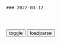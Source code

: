 ```tip
### 2022-03-12
```

<table id="tbc" style="white-space:pre-wrap">
</table>
<button onclick="toggleb()">toggle</button>
<button onclick="loadparse()">loadparse</button>
<br>
<!-- 🌸<br>🍅-　-🍑<hr>🍀 -->
<pre>
<textarea rows="30" cols="100" style="display: none" id="tar">

Ouroboros：一头自我吞食状态的宇宙始祖生物,科学,科普,好看视频
https://haokan.baidu.com/v?vid=331125815744908681&sfrom=baidu-feed

这头生物并不拥有眼睛，因为在他的外围已经没有任何需要观望的东西存在。它亦没有耳朵，因为外围没有任何需要聆听的事物。

在它被生育出来的时候，它的排泄物就安排成为它的食量，它的行为的影响都源在这些。

<font size="1" style="color:#DCDCDC">2022-03-12</font>

挺着化疗边出新本！日本画师感谢粉丝朋友陪伴最后一程,动漫,日本动漫,好看视频
https://haokan.baidu.com/v?vid=2103399200623635528&sfrom=baidu-feed

<font size="1" style="color:#DCDCDC">2022-03-12</font>

核查 | 英g首相呼吁各g废除对e割让领土不平等条约？
https://m.thepaper.cn/baijiahao_17104605

<font size="1" style="color:#DCDCDC">2022-03-14</font>

t湾出版的zg地图, 看完之后感觉t湾还是很有良知的_网易订阅
https://www.163.com/dy/article/DH4DQP920529Q9MV.html

h参崴永远是zg的，什么f拉迪沃斯托克，全是狗屁

k页岛原属zg，但是被苏e鬼子占领久了，g内的亲苏派和媚e派竟然给他取了个e文名字叫萨哈林，我呸，全属放屁，hj言论。k页岛永远是k页岛。

<font size="1" style="color:#DCDCDC">2022-03-12</font>

710枚巡航弹道导弹已发射！e军平均1天50枚，解f军火力还能更强
https://mbd.baidu.com/newspage/data/landingsuper?context=%7B%22nid%22%3A%22news_8928109214153502044%22%7D&n_type=-1&p_from=-1

<font size="1" style="color:#DCDCDC">2022-03-15</font>

ze军力此消彼长，e罗斯已被昔日学生反超，眼红zg速度
https://baijiahao.baidu.com/s?id=1581495779076381998&wfr=spider&for=pc

<font size="1" style="color:#DCDCDC">2022-03-15</font>

1100架对800架，ze四代战机对比，解f军空军实力已反超e空军|四代机|战斗机_网易订阅
https://www.163.com/dy/article/GVS11R8M0515K460.html

<font size="1" style="color:#DCDCDC">2022-03-15</font>

“别再拿zg吓唬我”！普j当场怒怼西方多g，句句都戳中其要害
https://baijiahao.baidu.com/s?id=1718024628934535803&wfr=spider&for=pc

<font size="1" style="color:#DCDCDC">2022-03-12</font>

普j谈zg：从我当总统那年起，就有人开始拿zg吓唬我_网易订阅
https://www.163.com/dy/article/GQ33TDU90523R1C3.html

<font size="1" style="color:#DCDCDC">2022-03-12</font>

CCTV-13新闻频道高清直播_CCTV节目官网_y视网
https://tv.cctv.com/live/cctv13/index.shtml?spm=C28340.P1dzdfA9CsHZ.E1oxZyG629bH.72&stime=1647057600&etime=1647059580&type=lbacks

每个不同意的人都被枪决了。

<font size="1" style="color:#DCDCDC">2022-03-12</font>

CCTV-13新闻频道高清直播_CCTV节目官网_y视网
https://tv.cctv.com/live/cctv13/index.shtml?spm=C28340.P1dzdfA9CsHZ.E1oxZyG629bH.72&stime=1647057600&etime=1647059580&type=lbacks

人们试图推卸责任的声音越大，我们就越艰辛自己说到了点子上。

<font size="1" style="color:#DCDCDC">2022-03-12</font>

CCTV-13新闻频道高清直播_CCTV节目g网_y视网
https://tv.cctv.com/live/cctv13/index.shtml?spm=C28340.P1dzdfA9CsHZ.E1oxZyG629bH.72&stime=1647057600&etime=1647059580&type=lbacks

g商勾结，轻罪重判。gj机器沦为敛财利器。a龖龖囗

<font size="1" style="color:#DCDCDC">2022-03-12</font>

CCTV-13新闻频道高清直播_CCTV节目g网_y视网
https://tv.cctv.com/live/cctv13/index.shtml?spm=C28340.P1dzdfA9CsHZ.E1oxZyG629bH.156&stime=1646992800&etime=1646996400&type=lbacks

<font size="1" style="color:#DCDCDC">2022-03-12</font>

美媒体人士：美zf在乌实验室问题上撒谎
https://baijiahao.baidu.com/s?id=1727007856056040043&wfr=spider&for=pc

美国福克斯新闻
塔克·卡尔森：
美gz府也多次强烈否认，并称这是e罗斯的宣传工具，我们愚蠢地认为美gz府说的是真的，a龖龖龖

<font size="1" style="color:#DCDCDC">2022-03-12</font>

希拉里指责e“轰炸医院”，有记者反手甩了个“美军轰炸医院合集”
https://mbd.baidu.com/newspage/data/landingsuper?context=%7B%22nid%22%3A%22news_9096189568208990607%22%7D&n_type=-1&p_from=-1

美媒MintPress News资深撰稿人、记者艾伦·麦克劳德（Alan Macleod）更是直接连载起了“美g故意轰炸医院简报”，一连汇总了十五条“罪证”，

<font size="1" style="color:#DCDCDC">2022-03-12</font>

日不落大英帝g：不是由gj机器，而是充满活力的个体造就的
https://m.thepaper.cn/baijiahao_15937848

<font size="1" style="color:#DCDCDC">2022-03-12</font>

历史上最大规模的强j案：苏联红军强j了超过200万纳粹德g妇女_网易订阅
https://www.163.com/dy/article/GSCGU1V6055255UG.html

纵观历史，强j是一种显示自己具有对被击败的敌人支配地位的方式。被击败的敌国的女性被视为战利品，胜利者在杀害他们的儿子、丈夫和父亲后会强j她们。

每当他们进入德g的一个城市，苏联指挥官都会给他们的士兵三天时间，让他们为所欲为，苏联人强j了每一个八到八十岁的德g妇女。

苏联红军强j了年轻女孩、祖母、孕妇，甚至修女。他们当着家人的面在公共场合强j妇女，然后再开枪打死她们。成群结队的苏联士兵轮j德g妇女。平均而言，每个受害者都被强j了七十次。

苏联军队甚至还强j了从纳粹集z营解放出来的苏联和波兰妇女，在盟军l导人向斯大林抱怨苏联士兵的行为后，斯大林回答说：

“理解一个穿越了血与火与数千公里死亡线的士兵，让那个轻松一下，和一个女人开点玩笑，这难道不是一件小事情吗？”

苏联人对德g人的仇恨是如此之深，以至于连苏联女兵都赞成对德g妇女进行强j。不仅如此，她们甚至觉得强j很正义。

“我们的士兵对待德g人，尤其是德g妇女的行为，绝对正确！”
——不知名的苏联女兵

2. 苏联的gj机器宣传仇恨鼓励强j

仇恨宣传鼓励苏联军人进行无情的报复，苏联媒体则以一种贬低的方式描绘了德国妇女。

“使用武力，打破这些德国女性的种族自豪感。把它们当作你的合法战利品。杀！”
——伊利亚·爱伦堡，苏联宣传作家

3.苏联人的自卑感

与苏联的斯拉夫人相比，德g人认为自己的日耳曼种族更胜一筹，苏联人知道并感受到了这一点。而被轰炸的德g房屋看起来比他们在苏联家乡的房屋要好得多，这进一步增加了苏联人的自卑感。

4.缺乏性生活

毋庸置疑，与妇女分开几个月的苏联士兵是性饥渴的。此外，苏联禁止宣传苏联sh的色情行为和性行为，因此苏联人在性方面受到压制。所以，士兵们抓住一切机会发生性关系。

“我们的同伴常常性欲高涨，以至于他们经常强j六十岁、七十岁甚至八十岁的老妇人——这让这些祖母感到惊讶，如果不是非常高兴的话。”
— 未知的苏联军g

酒精放大了军人们可怕的行为。由于酒精使勃起的可能性降低，士兵们改为使用酒瓶，从而对受害者造成致命伤害。

不仅苏联人，美g人、法g人和英g人也参与强j了

强j妇女在整个欧洲无处不在，美g士兵强j了大约 20万名德g妇女。以至于陪同丈夫前往德g的美g士兵的妻子不得不穿着军装，避免被强j。

“美g人将德g女性视为战利品，就像相机和鲁格手枪 一样。”
——纽约世界电报

在美g占领德g的前六个月，性病患病率率增加了 2000%，但只有少数士兵因暴力行为受到审判和惩罚。在美g占领区，食物短缺迫使德g妇女进行卖淫，不顾一切地喂养她们的孩子，她们诉诸于交换食物的。

“强j对宪兵来说不是问题，因为一点食物、一块巧克力或一块肥皂似乎都使强j变得不必要”
— 美g宪兵司令杰拉尔德·F·比恩
参加入侵德g的法g士兵也大肆抢劫和强j，根据一些历史学家的说法，法g军队在德g巴登-符腾堡州的行为与苏联不相上下。英g宪兵也经常收到有关英g士兵强j的报告，然而，他们也没有调查、惩罚肇事者。

战争中的妇女和儿童等弱势群体不能拥有人q，无论他们是德g人、苏联人还是任何其他g籍的人。虽然盟军士兵为欧洲带来了自由和更好的生活，然而，他们并不是穿着闪亮盔甲的骑士。

<font size="1" style="color:#DCDCDC">2022-03-12</font>

伤害贬低别人
https://static3.hentai-cosplays.com/upload/20210101/200/204166/p=700/13.jpg

诅咒人偶
https://static3.hentai-cosplays.com/upload/20210101/200/204166/p=700/19.jpg

富士山到底属于谁？为何日本z府每年要交巨额租金？看完就明白了,旅游,地域奇趣,好看视频
https://haokan.baidu.com/v?vid=17720505848512491764&sfrom=baidu-feed

日本人精神信仰之中的富士山其实不是属于gj和全体rm的，而是属于私人的。

明治
维新之后
日本全部土地都收归g有，
浅间神社对于属于自己的富士山就这样被日本天皇夺走了，十分的不甘心，所以他们一直都在作斗争。他们不断收集各种证据和日本谎是打官司。

1974年日本g内最高法院作出最终的裁决，要求gj必须将富士山的山顶地区归还浅间神社。

富士山顶峰
其实是
私人领地
这是受到了日本gj法律保护的。

浅间神社
占据了最为优越的顶峰位置，却并没有圈地收费，
只是每年向日本zf收取租金。这样以后的游客才有机会在山顶自由地合影留念。

<font size="1" style="color:#DCDCDC">2022-03-12</font>

</textarea>
</pre>
<!-- 🍀<br>🍑-　-🍅<hr>🌸 -->

```note
```

<script src="https://cdn.jsdelivr.net/npm/jquery@3.5.1/dist/jquery.min.js"></script>

<link rel="stylesheet" href="https://cdn.jsdelivr.net/gh/fancyapps/fancybox@3.5.7/dist/jquery.fancybox.min.css" />
<script src="https://cdn.jsdelivr.net/gh/fancyapps/fancybox@3.5.7/dist/jquery.fancybox.min.js"></script>

<script type="text/javascript">

var __urlRegex = /(\b(https?|ftp|file):\/\/[-A-Z0-9+&@#\/%?=~_|!:,.;]*[-A-Z0-9+&@#\/%=~_|])/ig;
var __imgRegex = /\.(?:jpe?g|gif|png|webp)$/i;

loadparse();

function parseURL($string){

    var exp = __urlRegex;
    return $string.replace(exp,function(match){
            __imgRegex.lastIndex=0;
            if(__imgRegex.test(match)){
                return '<a data-fancybox="gallery" href="' + match.replace("/p=700", "")
                 + '"><img src="' + match.replace("/p=700", "/p=160x200")+'" width="64"></a>';
            }
            else{
                return '<a href="' + match + '" target="_blank">' + match + '</a>';
            }
        }
    );
}

function loadparse() {
  tbc.innerHTML = parseURL(tar.value);
}

function toggleb() {
  var x = document.getElementById("tar");
  if (x.style.display === "none") {
    x.style.display = "";
  } else {
    x.style.display = "none";
  }
}

</script>
